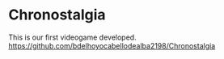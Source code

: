 # Chronostalgia
This is our first videogame developed.
https://github.com/bdelhoyocabellodealba2198/Chronostalgia
